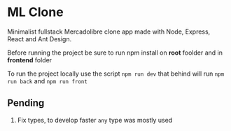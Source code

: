 # ML Clone

Minimalist fullstack Mercadolibre clone app made with Node, Express, React and Ant Design.

Before running the project be sure to run npm install on __root__ foolder and in __frontend__ folder

To run the project locally use the script `npm run dev` that behind will run `npm run back` and `npm run front`

## Pending

1. Fix types, to develop faster `any` type was mostly used
